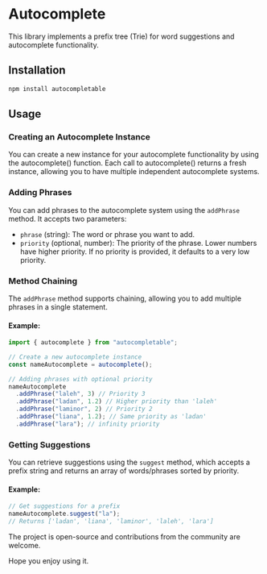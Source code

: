 # Autocomplete

This library implements a prefix tree (Trie) for word suggestions and autocomplete functionality.

## Installation

```bash
npm install autocompletable
```

## Usage

### Creating an Autocomplete Instance

You can create a new instance for your autocomplete functionality by using the autocomplete() function. Each call to autocomplete() returns a fresh instance, allowing you to have multiple independent autocomplete systems.

### Adding Phrases

You can add phrases to the autocomplete system using the `addPhrase` method. It accepts two parameters:

- `phrase` (string): The word or phrase you want to add.
- `priority` (optional, number): The priority of the phrase. Lower numbers have higher priority. If no priority is provided, it defaults to a very low priority.

### Method Chaining

The `addPhrase` method supports chaining, allowing you to add multiple phrases in a single statement.

#### Example:

```typescript
import { autocomplete } from "autocompletable";

// Create a new autocomplete instance
const nameAutocomplete = autocomplete();

// Adding phrases with optional priority
nameAutocomplete
  .addPhrase("laleh", 3) // Priority 3
  .addPhrase("ladan", 1.2) // Higher priority than 'laleh'
  .addPhrase("laminor", 2) // Priority 2
  .addPhrase("liana", 1.2); // Same priority as 'ladan'
  .addPhrase("lara"); // infinity priority
```

### Getting Suggestions

You can retrieve suggestions using the `suggest` method, which accepts a prefix string and returns an array of words/phrases sorted by priority.

#### Example:

```typescript
// Get suggestions for a prefix
nameAutocomplete.suggest("la");
// Returns ['ladan', 'liana', 'laminor', 'laleh', 'lara']
```

The project is open-source and contributions from the community are welcome.

Hope you enjoy using it.
